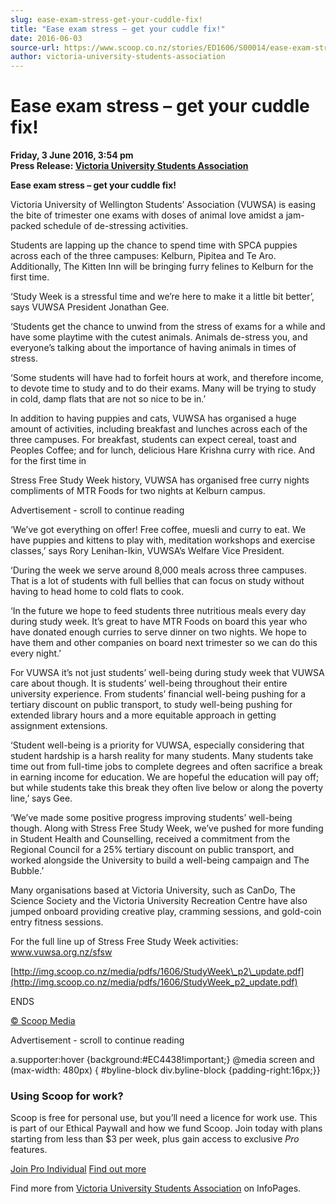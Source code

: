 ```yaml
---
slug: ease-exam-stress-get-your-cuddle-fix!
title: "Ease exam stress – get your cuddle fix!"
date: 2016-06-03
source-url: https://www.scoop.co.nz/stories/ED1606/S00014/ease-exam-stress-get-your-cuddle-fix.htm
author: victoria-university-students-association
---
```

Ease exam stress – get your cuddle fix!
=======================================

**Friday, 3 June 2016, 3:54 pm**  
**Press Release: [Victoria University Students Association](https://info.scoop.co.nz/Victoria_University_Students_Association)**

**Ease exam stress – get your cuddle fix!**

Victoria University of Wellington Students’ Association (VUWSA) is easing the bite of trimester one exams with doses of animal love amidst a jam-packed schedule of de-stressing activities.

Students are lapping up the chance to spend time with SPCA puppies across each of the three campuses: Kelburn, Pipitea and Te Aro. Additionally, The Kitten Inn will be bringing furry felines to Kelburn for the first time.

‘Study Week is a stressful time and we’re here to make it a little bit better’, says VUWSA President Jonathan Gee.

‘Students get the chance to unwind from the stress of exams for a while and have some playtime with the cutest animals. Animals de-stress you, and everyone’s talking about the importance of having animals in times of stress.

‘Some students will have had to forfeit hours at work, and therefore income, to devote time to study and to do their exams. Many will be trying to study in cold, damp flats that are not so nice to be in.’

In addition to having puppies and cats, VUWSA has organised a huge amount of activities, including breakfast and lunches across each of the three campuses. For breakfast, students can expect cereal, toast and Peoples Coffee; and for lunch, delicious Hare Krishna curry with rice. And for the first time in

Stress Free Study Week history, VUWSA has organised free curry nights compliments of MTR Foods for two nights at Kelburn campus.

Advertisement - scroll to continue reading





‘We’ve got everything on offer! Free coffee, muesli and curry to eat. We have puppies and kittens to play with, meditation workshops and exercise classes,’ says Rory Lenihan-Ikin, VUWSA’s Welfare Vice President.

‘During the week we serve around 8,000 meals across three campuses. That is a lot of students with full bellies that can focus on study without having to head home to cold flats to cook.

‘In the future we hope to feed students three nutritious meals every day during study week. It’s great to have MTR Foods on board this year who have donated enough curries to serve dinner on two nights. We hope to have them and other companies on board next trimester so we can do this every night.’

For VUWSA it’s not just students’ well-being during study week that VUWSA care about though. It is students’ well-being throughout their entire university experience. From students’ financial well-being pushing for a tertiary discount on public transport, to study well-being pushing for extended library hours and a more equitable approach in getting assignment extensions.

‘Student well-being is a priority for VUWSA, especially considering that student hardship is a harsh reality for many students. Many students take time out from full-time jobs to complete degrees and often sacrifice a break in earning income for education. We are hopeful the education will pay off; but while students take this break they often live below or along the poverty line,’ says Gee.

‘We’ve made some positive progress improving students’ well-being though. Along with Stress Free Study Week, we’ve pushed for more funding in Student Health and Counselling, received a commitment from the Regional Council for a 25% tertiary discount on public transport, and worked alongside the University to build a well-being campaign and The Bubble.’

Many organisations based at Victoria University, such as CanDo, The Science Society and the Victoria University Recreation Centre have also jumped onboard providing creative play, cramming sessions, and gold-coin entry fitness sessions.

For the full line up of Stress Free Study Week activities: www.vuwsa.org.nz/sfsw

[http://img.scoop.co.nz/media/pdfs/1606/StudyWeek\_p2\_update.pdf](http://img.scoop.co.nz/media/pdfs/1606/StudyWeek_p2_update.pdf)

ENDS

[© Scoop Media](http://www.scoop.co.nz/about/terms.html)  

Advertisement - scroll to continue reading



a.supporter:hover {background:#EC4438!important;} @media screen and (max-width: 480px) { #byline-block div.byline-block {padding-right:16px;}}

### Using Scoop for work?

Scoop is free for personal use, but you’ll need a licence for work use. This is part of our Ethical Paywall and how we fund Scoop. Join today with plans starting from less than $3 per week, plus gain access to exclusive _Pro_ features.  
  
[Join Pro Individual](https://pro.scoop.co.nz/Individual/?from=ProIn24) [Find out more](https://pro.scoop.co.nz/using-scoop-for-work/?from=ProIn24)

Find more from [Victoria University Students Association](https://info.scoop.co.nz/Victoria_University_Students_Association) on InfoPages.